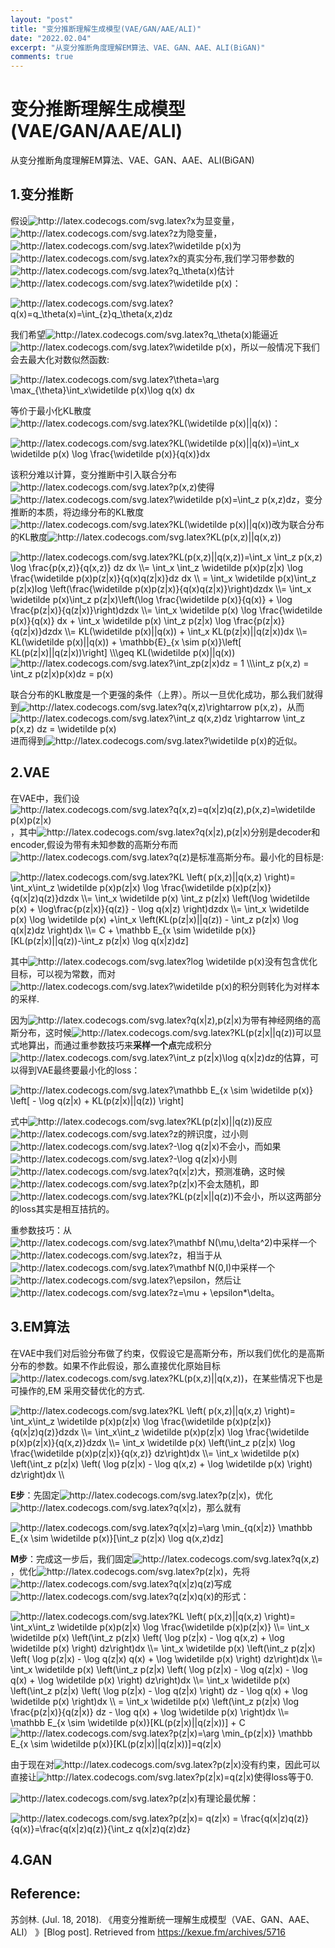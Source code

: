```yaml
---
layout: "post"
title: "变分推断理解生成模型(VAE/GAN/AAE/ALI)"
date: "2022.02.04"
excerpt: "从变分推断角度理解EM算法、VAE、GAN、AAE、ALI(BiGAN)"
comments: true
---
```

# 变分推断理解生成模型(VAE/GAN/AAE/ALI)

从变分推断角度理解EM算法、VAE、GAN、AAE、ALI(BiGAN)



## 1.变分推断

假设<img src="http://latex.codecogs.com/svg.latex?x" title="http://latex.codecogs.com/svg.latex?x" />为显变量，<img src="http://latex.codecogs.com/svg.latex?x" title="http://latex.codecogs.com/svg.latex?z" />为隐变量，<img src="http://latex.codecogs.com/svg.latex?\widetilde&space;p(x)" title="http://latex.codecogs.com/svg.latex?\widetilde p(x)" />为<img src="http://latex.codecogs.com/svg.latex?x" title="http://latex.codecogs.com/svg.latex?x" />的真实分布,我们学习带参数的<img src="http://latex.codecogs.com/svg.latex?q_\theta(x)" title="http://latex.codecogs.com/svg.latex?q_\theta(x)" />估计<img src="http://latex.codecogs.com/svg.latex?\widetilde&space;p(x)" title="http://latex.codecogs.com/svg.latex?\widetilde p(x)" />：

<img src="http://latex.codecogs.com/svg.latex?q(x)=q_\theta(x)=\int_{z}q_\theta(x,z)dz" title="http://latex.codecogs.com/svg.latex?q(x)=q_\theta(x)=\int_{z}q_\theta(x,z)dz" />

我们希望<img src="http://latex.codecogs.com/svg.latex?q_\theta(x)" title="http://latex.codecogs.com/svg.latex?q_\theta(x)" />能逼近<img src="http://latex.codecogs.com/svg.latex?\widetilde&space;p(x)" title="http://latex.codecogs.com/svg.latex?\widetilde p(x)" />，所以一般情况下我们会去最大化对数似然函数:

<img src="http://latex.codecogs.com/svg.latex?\theta=\arg&space;\max_{\theta}\int_x\widetilde&space;p(x)\log&space;q(x)&space;dx" title="http://latex.codecogs.com/svg.latex?\theta=\arg \max_{\theta}\int_x\widetilde p(x)\log q(x) dx" />

等价于最小化KL散度<img src="http://latex.codecogs.com/svg.latex?KL(\widetilde&space;p(x)||q(x))" title="http://latex.codecogs.com/svg.latex?KL(\widetilde p(x)||q(x))" />：

<img src="http://latex.codecogs.com/svg.latex?KL(\widetilde&space;p(x)||q(x))=\int_x&space;\widetilde&space;p(x)&space;\log&space;\frac{\widetilde&space;p(x)}{q(x)}dx" title="http://latex.codecogs.com/svg.latex?KL(\widetilde p(x)||q(x))=\int_x \widetilde p(x) \log \frac{\widetilde p(x)}{q(x)}dx" />


该积分难以计算，变分推断中引入联合分布<img src="http://latex.codecogs.com/svg.latex?p(x,z)" title="http://latex.codecogs.com/svg.latex?p(x,z)" />使得<img src="http://latex.codecogs.com/svg.latex?\widetilde&space;p(x)=\int_z&space;p(x,z)dz" title="http://latex.codecogs.com/svg.latex?\widetilde p(x)=\int_z p(x,z)dz" />，变分推断的本质，将边缘分布的KL散度<img src="http://latex.codecogs.com/svg.latex?KL(\widetilde&space;p(x)||q(x))" title="http://latex.codecogs.com/svg.latex?KL(\widetilde p(x)||q(x))" />改为联合分布的KL散度<img src="http://latex.codecogs.com/svg.latex?KL(p(x,z)||q(x,z))" title="http://latex.codecogs.com/svg.latex?KL(p(x,z)||q(x,z))" />

<img src="http://latex.codecogs.com/svg.latex?KL(p(x,z)||q(x,z))=\int_x&space;\int_z&space;p(x,z)&space;\log&space;\frac{p(x,z)}{q(x,z)}&space;dz&space;dx&space;\\=&space;\int_x&space;\int_z&space;\widetilde&space;p(x)p(z|x)&space;\log&space;\frac{\widetilde&space;p(x)p(z|x)}{q(x)q(z|x)}dz&space;dx&space;\\&space;=&space;\int_x&space;\widetilde&space;p(x)\int_z&space;p(z|x)log&space;\left(\frac{\widetilde&space;p(x)p(z|x)}{q(x)q(z|x)}\right)dzdx&space;\\=&space;\int_x&space;\widetilde&space;p(x)\int_z&space;p(z|x)\left(\log&space;\frac{\widetilde&space;p(x)}{q(x)}&space;&plus;&space;\log&space;\frac{p(z|x)}{q(z|x)}\right)dzdx&space;\\=&space;\int_x&space;\widetilde&space;p(x)&space;\log&space;\frac{\widetilde&space;p(x)}{q(x)}&space;dx&space;&plus;&space;\int_x&space;\widetilde&space;p(x)&space;\int_z&space;p(z|x)&space;\log&space;\frac{p(z|x)}{q(z|x)}dzdx&space;\\=&space;KL(\widetilde&space;p(x)||q(x))&space;&plus;&space;\int_x&space;KL(p(z|x)||q(z|x))dx&space;\\=&space;KL(\widetilde&space;p(x)||q(x))&space;&plus;&space;\mathbb{E}_{x&space;\sim&space;p(x)}\left[&space;KL(p(z|x)||q(z|x))\right]&space;\\\geq&space;KL(\widetilde&space;p(x)||q(x))" title="http://latex.codecogs.com/svg.latex?KL(p(x,z)||q(x,z))=\int_x \int_z p(x,z) \log \frac{p(x,z)}{q(x,z)} dz dx \\= \int_x \int_z \widetilde p(x)p(z|x) \log \frac{\widetilde p(x)p(z|x)}{q(x)q(z|x)}dz dx \\ = \int_x \widetilde p(x)\int_z p(z|x)log \left(\frac{\widetilde p(x)p(z|x)}{q(x)q(z|x)}\right)dzdx \\= \int_x \widetilde p(x)\int_z p(z|x)\left(\log \frac{\widetilde p(x)}{q(x)} + \log \frac{p(z|x)}{q(z|x)}\right)dzdx \\= \int_x \widetilde p(x) \log \frac{\widetilde p(x)}{q(x)} dx + \int_x \widetilde p(x) \int_z p(z|x) \log \frac{p(z|x)}{q(z|x)}dzdx \\= KL(\widetilde p(x)||q(x)) + \int_x KL(p(z|x)||q(z|x))dx \\= KL(\widetilde p(x)||q(x)) + \mathbb{E}_{x \sim p(x)}\left[ KL(p(z|x)||q(z|x))\right] \\\geq KL(\widetilde p(x)||q(x))" />


<img src="http://latex.codecogs.com/svg.latex?\int_zp(z|x)dz&space;=&space;1&space;\\\int_z&space;p(x,z)&space;=&space;\int_z&space;p(z|x)p(x)dz&space;=&space;p(x)" title="http://latex.codecogs.com/svg.latex?\int_zp(z|x)dz = 1 \\\int_z p(x,z) = \int_z p(z|x)p(x)dz = p(x)" />

联合分布的KL散度是一个更强的条件（上界）。所以一旦优化成功，那么我们就得到<img src="http://latex.codecogs.com/svg.latex?q(x,z)\rightarrow&space;p(x,z)" title="http://latex.codecogs.com/svg.latex?q(x,z)\rightarrow p(x,z)" />，从而<img src="http://latex.codecogs.com/svg.latex?\int_z&space;q(x,z)dz&space;\rightarrow&space;\int_z&space;p(x,z)&space;dz&space;=&space;\widetilde&space;p(x)" title="http://latex.codecogs.com/svg.latex?\int_z q(x,z)dz \rightarrow \int_z p(x,z) dz = \widetilde p(x)" />进而得到<img src="http://latex.codecogs.com/svg.latex?\widetilde&space;p(x)" title="http://latex.codecogs.com/svg.latex?\widetilde p(x)" />的近似。



## 2.VAE

​	在VAE中，我们设<img src="http://latex.codecogs.com/svg.latex?q(x,z)=q(x|z)q(z),p(x,z)=\widetilde&space;p(x)p(z|x)" title="http://latex.codecogs.com/svg.latex?q(x,z)=q(x|z)q(z),p(x,z)=\widetilde p(x)p(z|x)" />，其中<img src="http://latex.codecogs.com/svg.latex?q(x|z),p(z|x)" title="http://latex.codecogs.com/svg.latex?q(x|z),p(z|x)" />分别是decoder和encoder,假设为带有未知参数的高斯分布而<img src="http://latex.codecogs.com/svg.latex?q(x|z),p(z|x)" title="http://latex.codecogs.com/svg.latex?q(z)" />是标准高斯分布。最小化的目标是:

<img src="http://latex.codecogs.com/svg.latex?KL&space;\left(&space;p(x,z)||q(x,z)&space;\right)=&space;\int_x\int_z&space;\widetilde&space;p(x)p(z|x)&space;\log&space;\frac{\widetilde&space;p(x)p(z|x)}{q(x|z)q(z)}dzdx&space;\\=&space;\int_x&space;\widetilde&space;p(x)&space;\int_z&space;p(z|x)&space;\left(\log&space;\widetilde&space;p(x)&space;&plus;&space;\log\frac{p(z|x)}{q(z)}&space;-&space;\log&space;q(x|z)&space;\right)dzdx&space;\\=&space;\int_x&space;\widetilde&space;p(x)&space;\log&space;\widetilde&space;p(x)&space;&plus;\int_x&space;\left(KL(p(z|x)||q(z))&space;-&space;\int_z&space;p(z|x)&space;\log&space;q(x|z)dz&space;\right)dx&space;\\=&space;C&space;&plus;&space;\mathbb&space;E_{x&space;\sim&space;\widetilde&space;p(x)}[KL(p(z|x)||q(z))-\int_z&space;p(z|x)&space;\log&space;q(x|z)dz]" title="http://latex.codecogs.com/svg.latex?KL \left( p(x,z)||q(x,z) \right)= \int_x\int_z \widetilde p(x)p(z|x) \log \frac{\widetilde p(x)p(z|x)}{q(x|z)q(z)}dzdx \\= \int_x \widetilde p(x) \int_z p(z|x) \left(\log \widetilde p(x) + \log\frac{p(z|x)}{q(z)} - \log q(x|z) \right)dzdx \\= \int_x \widetilde p(x) \log \widetilde p(x) +\int_x \left(KL(p(z|x)||q(z)) - \int_z p(z|x) \log q(x|z)dz \right)dx \\= C + \mathbb E_{x \sim \widetilde p(x)}[KL(p(z|x)||q(z))-\int_z p(z|x) \log q(x|z)dz]" />

其中<img src="http://latex.codecogs.com/svg.latex?log&space;\widetilde&space;p(x)" title="http://latex.codecogs.com/svg.latex?log \widetilde p(x)" />没有包含优化目标，可以视为常数，而对<img src="http://latex.codecogs.com/svg.latex?log&space;\widetilde&space;p(x)" title="http://latex.codecogs.com/svg.latex?\widetilde p(x)" />的积分则转化为对样本的采样.

因为<img src="http://latex.codecogs.com/svg.latex?q(x|z),p(z|x)" title="http://latex.codecogs.com/svg.latex?q(x|z),p(z|x)" />为带有神经网络的高斯分布，这时候<img src="http://latex.codecogs.com/svg.latex?KL(p(z|x||q(z))" title="http://latex.codecogs.com/svg.latex?KL(p(z|x||q(z))" />可以显式地算出，而通过重参数技巧来**采样一个点**完成积分<img src="http://latex.codecogs.com/svg.latex?\int_z&space;p(z|x)\log&space;q(x|z)dz" title="http://latex.codecogs.com/svg.latex?\int_z p(z|x)\log q(x|z)dz" />的估算，可以得到VAE最终要最小化的loss：

<img src="http://latex.codecogs.com/svg.latex?\mathbb&space;E_{x&space;\sim&space;\widetilde&space;p(x)}&space;\left[&space;-&space;\log&space;q(z|x)&space;&plus;&space;KL(p(z|x)||q(z))&space;\right]" title="http://latex.codecogs.com/svg.latex?\mathbb E_{x \sim \widetilde p(x)} \left[ - \log q(z|x) + KL(p(z|x)||q(z)) \right]" />


式中<img src="http://latex.codecogs.com/svg.latex?KL(p(z|x)||q(z))" title="http://latex.codecogs.com/svg.latex?KL(p(z|x)||q(z))" />反应<img src="http://latex.codecogs.com/svg.latex?KL(p(z|x)||q(z))" title="http://latex.codecogs.com/svg.latex?z" />的辨识度，过小则<img src="http://latex.codecogs.com/svg.latex?-\log&space;q(z|x)" title="http://latex.codecogs.com/svg.latex?-\log q(z|x)" />不会小，而如果<img src="http://latex.codecogs.com/svg.latex?-\log&space;q(z|x)" title="http://latex.codecogs.com/svg.latex?-\log q(z|x)" />小则<img src="http://latex.codecogs.com/svg.latex?q(x|z)" title="http://latex.codecogs.com/svg.latex?q(x|z)" />大，预测准确，这时候<img src="http://latex.codecogs.com/svg.latex?p(z|x)" title="http://latex.codecogs.com/svg.latex?p(z|x)" />不会太随机，即<img src="http://latex.codecogs.com/svg.latex?KL(p(z|x||q(z))" title="http://latex.codecogs.com/svg.latex?KL(p(z|x||q(z))" />不会小，所以这两部分的loss其实是相互拮抗的。

​	重参数技巧：从<img src="http://latex.codecogs.com/svg.latex?\mathbf&space;N(\mu,\delta^2)" title="http://latex.codecogs.com/svg.latex?\mathbf N(\mu,\delta^2)" />中采样一个<img src="http://latex.codecogs.com/svg.latex?z" title="http://latex.codecogs.com/svg.latex?z" />，相当于从<img src="http://latex.codecogs.com/svg.latex?\mathbf&space;N(0,I)" title="http://latex.codecogs.com/svg.latex?\mathbf N(0,I)" />中采样一个<img src="http://latex.codecogs.com/svg.latex?\epsilon" title="http://latex.codecogs.com/svg.latex?\epsilon" />，然后让<img src="http://latex.codecogs.com/svg.latex?z=\mu&space;&plus;&space;\epsilon*\delta" title="http://latex.codecogs.com/svg.latex?z=\mu + \epsilon*\delta" />。

## 3.EM算法

在VAE中我们对后验分布做了约束，仅假设它是高斯分布，所以我们优化的是高斯分布的参数。如果不作此假设，那么直接优化原始目标<img src="http://latex.codecogs.com/svg.latex?KL(p(x,z)||q(x,z))" title="http://latex.codecogs.com/svg.latex?KL(p(x,z)||q(x,z))" />，在某些情况下也是可操作的,EM 采用交替优化的方式.

<img src="http://latex.codecogs.com/svg.latex?KL&space;\left(&space;p(x,z)||q(x,z)&space;\right)=&space;\int_x\int_z&space;\widetilde&space;p(x)p(z|x)&space;\log&space;\frac{\widetilde&space;p(x)p(z|x)}{q(x|z)q(z)}dzdx&space;\\=&space;\int_x\int_z&space;\widetilde&space;p(x)p(z|x)&space;\log&space;\frac{\widetilde&space;p(x)p(z|x)}{q(x,z)}dzdx&space;\\=&space;\int_x&space;\widetilde&space;p(x)&space;\left(\int_z&space;p(z|x)&space;\log&space;\frac{\widetilde&space;p(x)p(z|x)}{q(x,z)}&space;dz\right)dx&space;\\=&space;\int_x&space;\widetilde&space;p(x)&space;\left(\int_z&space;p(z|x)&space;\left(&space;\log&space;p(z|x)&space;-&space;\log&space;q(x,z)&space;&plus;&space;\log&space;\widetilde&space;p(x)&space;\right)&space;dz\right)dx&space;\\" title="http://latex.codecogs.com/svg.latex?KL \left( p(x,z)||q(x,z) \right)= \int_x\int_z \widetilde p(x)p(z|x) \log \frac{\widetilde p(x)p(z|x)}{q(x|z)q(z)}dzdx \\= \int_x\int_z \widetilde p(x)p(z|x) \log \frac{\widetilde p(x)p(z|x)}{q(x,z)}dzdx \\= \int_x \widetilde p(x) \left(\int_z p(z|x) \log \frac{\widetilde p(x)p(z|x)}{q(x,z)} dz\right)dx \\= \int_x \widetilde p(x) \left(\int_z p(z|x) \left( \log p(z|x) - \log q(x,z) + \log \widetilde p(x) \right) dz\right)dx \\" />

**E步**：先固定<img src="http://latex.codecogs.com/svg.latex?p(z|x)" title="http://latex.codecogs.com/svg.latex?p(z|x)" />，优化<img src="http://latex.codecogs.com/svg.latex?q(x|z)" title="http://latex.codecogs.com/svg.latex?q(x|z)" />，那么就有

<img src="http://latex.codecogs.com/svg.latex?q(x|z)=\arg&space;\min_{q(x|z)}&space;\mathbb&space;E_{x&space;\sim&space;\widetilde&space;p(x)}[\int_z&space;p(z|x)&space;\log&space;q(x,z)dz]" title="http://latex.codecogs.com/svg.latex?q(x|z)=\arg \min_{q(x|z)} \mathbb E_{x \sim \widetilde p(x)}[\int_z p(z|x) \log q(x,z)dz]" />

**M步**：完成这一步后，我们固定<img src="http://latex.codecogs.com/svg.latex?q(x,z)" title="http://latex.codecogs.com/svg.latex?q(x,z)" />，优化<img src="http://latex.codecogs.com/svg.latex?q(x,z)" title="http://latex.codecogs.com/svg.latex?p(z|x)" />，先将<img src="http://latex.codecogs.com/svg.latex?q(x|z)q(z)" title="http://latex.codecogs.com/svg.latex?q(x|z)q(z)" />写成<img src="http://latex.codecogs.com/svg.latex?q(z|x)q(x)" title="http://latex.codecogs.com/svg.latex?q(z|x)q(x)" />的形式：

<img src="http://latex.codecogs.com/svg.latex?KL&space;\left(&space;p(x,z)||q(x,z)&space;\right)=&space;\int_x\int_z&space;\widetilde&space;p(x)p(z|x)&space;\log&space;\frac{\widetilde&space;p(x)p(z|x)}&space;\\=&space;\int_x&space;\widetilde&space;p(x)&space;\left(\int_z&space;p(z|x)&space;\left(&space;\log&space;p(z|x)&space;-&space;\log&space;q(x,z)&space;&plus;&space;\log&space;\widetilde&space;p(x)&space;\right)&space;dz\right)dx&space;\\=&space;\int_x&space;\widetilde&space;p(x)&space;\left(\int_z&space;p(z|x)&space;\left(&space;\log&space;p(z|x)&space;-&space;\log&space;q(z|x)&space;q(x)&space;&plus;&space;\log&space;\widetilde&space;p(x)&space;\right)&space;dz\right)dx&space;\\=&space;\int_x&space;\widetilde&space;p(x)&space;\left(\int_z&space;p(z|x)&space;\left(&space;\log&space;p(z|x)&space;-&space;\log&space;q(z|x)&space;-&space;\log&space;q(x)&space;&plus;&space;\log&space;\widetilde&space;p(x)&space;\right)&space;dz\right)dx&space;\\=&space;\int_x&space;\widetilde&space;p(x)&space;\left(\int_z&space;p(z|x)&space;\left(&space;\log&space;p(z|x)&space;-&space;\log&space;q(z|x)&space;&space;\right)&space;dz&space;-&space;\log&space;q(x)&space;&plus;&space;\log&space;\widetilde&space;p(x)&space;\right)dx&space;\\&space;=&space;\int_x&space;\widetilde&space;p(x)&space;\left(\int_z&space;p(z|x)&space;\log&space;\frac{p(z|x)}{q(z|x)}&space;dz&space;-&space;\log&space;q(x)&space;&plus;&space;\log&space;\widetilde&space;p(x)&space;\right)dx&space;\\=&space;\mathbb&space;E_{x&space;\sim&space;\widetilde&space;p(x)}[KL(p(z|x)||q(z|x))]&space;&plus;&space;C" title="http://latex.codecogs.com/svg.latex?KL \left( p(x,z)||q(x,z) \right)= \int_x\int_z \widetilde p(x)p(z|x) \log \frac{\widetilde p(x)p(z|x)} \\= \int_x \widetilde p(x) \left(\int_z p(z|x) \left( \log p(z|x) - \log q(x,z) + \log \widetilde p(x) \right) dz\right)dx \\= \int_x \widetilde p(x) \left(\int_z p(z|x) \left( \log p(z|x) - \log q(z|x) q(x) + \log \widetilde p(x) \right) dz\right)dx \\= \int_x \widetilde p(x) \left(\int_z p(z|x) \left( \log p(z|x) - \log q(z|x) - \log q(x) + \log \widetilde p(x) \right) dz\right)dx \\= \int_x \widetilde p(x) \left(\int_z p(z|x) \left( \log p(z|x) - \log q(z|x) \right) dz - \log q(x) + \log \widetilde p(x) \right)dx \\ = \int_x \widetilde p(x) \left(\int_z p(z|x) \log \frac{p(z|x)}{q(z|x)} dz - \log q(x) + \log \widetilde p(x) \right)dx \\= \mathbb E_{x \sim \widetilde p(x)}[KL(p(z|x)||q(z|x))] + C" />



<img src="http://latex.codecogs.com/svg.latex?p(z|x)=\arg&space;\min_{p(z|x)}&space;\mathbb&space;E_{x&space;\sim&space;\widetilde&space;p(x)}[KL(p(z|x)||q(z|x))]=q(z|x)" title="http://latex.codecogs.com/svg.latex?p(z|x)=\arg \min_{p(z|x)} \mathbb E_{x \sim \widetilde p(x)}[KL(p(z|x)||q(z|x))]=q(z|x)" />


由于现在对<img src="http://latex.codecogs.com/svg.latex?p(z|x)" title="http://latex.codecogs.com/svg.latex?p(z|x)" />没有约束，因此可以直接让<img src="http://latex.codecogs.com/svg.latex?p(z|x)=q(z|x)" title="http://latex.codecogs.com/svg.latex?p(z|x)=q(z|x)" />使得loss等于0.

<img src="http://latex.codecogs.com/svg.latex?p(z|x)" title="http://latex.codecogs.com/svg.latex?p(z|x)" />有理论最优解：

<img src="http://latex.codecogs.com/svg.latex?p(z|x)=&space;q(z|x)&space;=&space;\frac{q(x|z)q(z)}{q(x)}=\frac{q(x|z)q(z)}{\int_z&space;q(x|z)q(z)dz}" title="http://latex.codecogs.com/svg.latex?p(z|x)= q(z|x) = \frac{q(x|z)q(z)}{q(x)}=\frac{q(x|z)q(z)}{\int_z q(x|z)q(z)dz}" />


## 4.GAN

## Reference:
苏剑林. (Jul. 18, 2018). 《用变分推断统一理解生成模型（VAE、GAN、AAE、ALI） 》[Blog post]. Retrieved from https://kexue.fm/archives/5716

